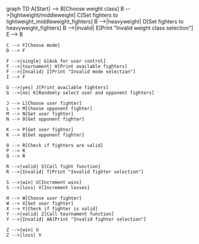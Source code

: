 graph TD
    A[Start] --> B[Choose weight class]
    B -->|lightweight/middleweight| C[Set fighters to lightweight_middleweight_fighters]
    B -->|heavyweight| D[Set fighters to heavyweight_fighters]
    B -->|Invalid| E[Print "Invalid weight class selection"]
    E --> B

    C --> F[Choose mode]
    D --> F

    F -->|single| G[Ask for user control]
    F -->|tournament| H[Print available fighters]
    F -->|Invalid| I[Print "Invalid mode selection"]
    I --> F

    G -->|yes| J[Print available fighters]
    G -->|no| K[Randomly select user and opponent fighters]

    J --> L[Choose user fighter]
    L --> M[Choose opponent fighter]
    M --> N[Get user fighter]
    N --> O[Get opponent fighter]

    K --> P[Get user fighter]
    K --> Q[Get opponent fighter]

    O --> R[Check if fighters are valid]
    P --> R
    Q --> R

    R -->|valid| S[Call fight function]
    R -->|Invalid| T[Print "Invalid fighter selection"]

    S -->|win| U[Increment wins]
    S -->|loss| V[Increment losses]

    H --> W[Choose user fighter]
    W --> X[Get user fighter]
    X --> Y[Check if fighter is valid]
    Y -->|valid| Z[Call tournament function]
    Y -->|Invalid| AA[Print "Invalid fighter selection"]

    Z -->|win| U
    Z -->|loss| V